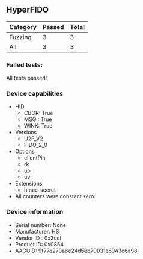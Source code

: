 ## HyperFIDO

| Category   |   Passed |   Total |
|------------|----------|---------|
| Fuzzing    |        3 |       3 |
| All        |        3 |       3 |

### Failed tests:

All tests passed!


### Device capabilities

* HID
  * CBOR: True
  * MSG : True
  * WINK: True
* Versions
  * U2F_V2
  * FIDO_2_0
* Options
  * clientPin
  * rk
  * up
  * uv
* Extensions
  * hmac-secret
* All counters were constant zero.

### Device information

* Serial number: None
* Manufacturer: HS
* Vendor ID : 0x2ccf
* Product ID: 0x0854
* AAGUID: 9f77e279a6e24d58b70031e5943c6a98
